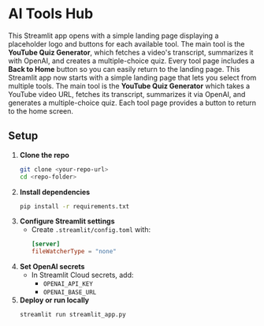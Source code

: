 # AI Tools Hub

This Streamlit app opens with a simple landing page displaying a placeholder logo and buttons for each available tool. The main tool is the **YouTube Quiz Generator**, which fetches a video's transcript, summarizes it with OpenAI, and creates a multiple-choice quiz. Every tool page includes a **Back to Home** button so you can easily return to the landing page.
This Streamlit app now starts with a simple landing page that lets you select from multiple tools. The main tool is the **YouTube Quiz Generator** which takes a YouTube video URL, fetches its transcript, summarizes it via OpenAI, and generates a multiple-choice quiz. Each tool page provides a button to return to the home screen.





## Setup

1. **Clone the repo**
   ```bash
   git clone <your-repo-url>
   cd <repo-folder>
   ```
2. **Install dependencies**
   ```bash
   pip install -r requirements.txt
   ```
3. **Configure Streamlit settings**
   - Create `.streamlit/config.toml` with:
     ```toml
     [server]
     fileWatcherType = "none"
     ```
4. **Set OpenAI secrets**
   - In Streamlit Cloud secrets, add:
     - `OPENAI_API_KEY`
     - `OPENAI_BASE_URL`
5. **Deploy or run locally**
   ```bash
   streamlit run streamlit_app.py
   ```
